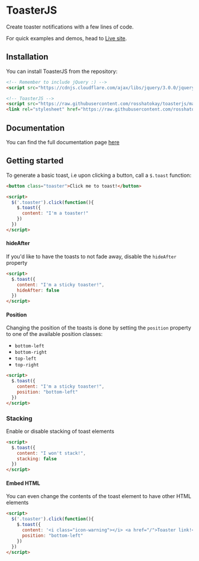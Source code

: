 # ToasterJS
Create toaster notifications with a few lines of code.

For quick examples and demos, head to [Live site](https://rosshatokay.github.io/ToasterJS/).

## Installation

You can install ToasterJS from the repository:

```html
<!-- Remember to include jQuery :) -->
<script src="https://cdnjs.cloudflare.com/ajax/libs/jquery/3.0.0/jquery.min.js"></script>

<!-- ToasterJS -->
<script src="https://raw.githubusercontent.com/rosshatokay/toasterjs/main/src/toaster.js"></script>
<link rel="stylesheet" href="https://raw.githubusercontent.com/rosshatokay/toasterjs/main/src/toaster.css" />
```

## Documentation

You can find the full documentation page [here](https://rosshatokay.github.io/ToasterJS/)

## Getting started

To generate a basic toast, i.e upon clicking a button, call a `$.toast` function:

```html
<button class="toaster">Click me to toast!</button>

<script>
  $('.toaster').click(function(){
    $.toast({
      content: "I'm a toaster!"
    })
  })
</script>

```

#### hideAfter

If you'd like to have the toasts to not fade away, disable the `hideAfter` property

```html
<script>
  $.toast({
    content: "I'm a sticky toaster!",
    hideAfter: false
  })
</script>
```

#### Position

Changing the position of the toasts is done by setting the `position` property to one of the available position classes:

* `bottom-left`
* `bottom-right`
* `top-left`
* `top-right`

```html
<script>
  $.toast({
    content: "I'm a sticky toaster!",
    position: "bottom-left"
  })
</script>
```

### Stacking

Enable or disable stacking of toast elements

```html
<script>
  $.toast({
    content: "I won't stack!",
    stacking: false
  })
</script>
```

#### Embed HTML

You can even change the contents of the toast element to have other HTML elements


```html
<script>
  $('.toaster').click(function(){
    $.toast({
      content: '<i class="icon-warning"></i> <a href="/">Toaster link!</a>',
      position: "bottom-left"
    })
  })
</script>
```
